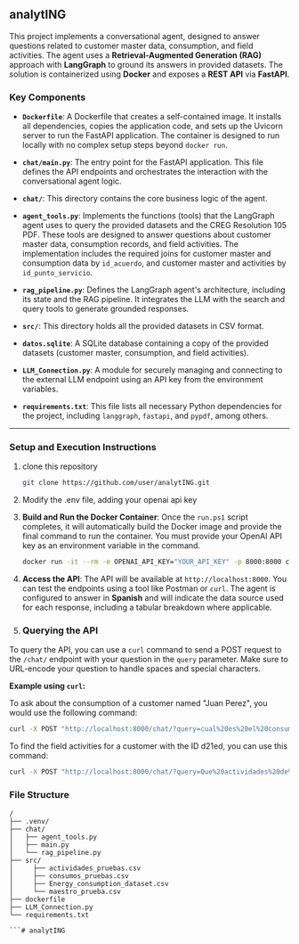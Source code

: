 ## analytING

This project implements a conversational agent, designed to answer questions related to customer master data, consumption, and field activities. The agent uses a **Retrieval-Augmented Generation (RAG)** approach with **LangGraph** to ground its answers in provided datasets. The solution is containerized using **Docker** and exposes a **REST API** via **FastAPI**.

### Key Components

* **`Dockerfile`**: A Dockerfile that creates a self-contained image. It installs all dependencies, copies the application code, and sets up the Uvicorn server to run the FastAPI application. The container is designed to run locally with no complex setup steps beyond `docker run`.

* **`chat/main.py`**: The entry point for the FastAPI application. This file defines the API endpoints and orchestrates the interaction with the conversational agent logic.

* **`chat/`**: This directory contains the core business logic of the agent.

* **`agent_tools.py`**: Implements the functions (tools) that the LangGraph agent uses to query the provided datasets and the CREG Resolution 105 PDF. These tools are designed to answer questions about customer master data, consumption records, and field activities. The implementation includes the required joins for customer master and consumption data by `id_acuerdo`, and customer master and activities by `id_punto_servicio`.

* **`rag_pipeline.py`**: Defines the LangGraph agent's architecture, including its state and the RAG pipeline. It integrates the LLM with the search and query tools to generate grounded responses.

* **`src/`**: This directory holds all the provided datasets in CSV format.

* **`datos.sqlite`**: A SQLite database containing a copy of the provided datasets (customer master, consumption, and field activities).

* **`LLM_Connection.py`**: A module for securely managing and connecting to the external LLM endpoint using an API key from the environment variables.

* **`requirements.txt`**: This file lists all necessary Python dependencies for the project, including `langgraph`, `fastapi`, and `pypdf`, among others.

---

### Setup and Execution Instructions 

1. clone this repository
    ```bash
    git clone https://github.com/user/analytING.git
    ```
2.  Modify the .env file, adding your openai api key
3.  **Build and Run the Docker Container**: Once the `run.ps1` script completes, it will automatically build the Docker image and provide the final command to run the container. You must provide your OpenAI API key as an environment variable in the command.
    ```bash
    docker run -it --rm -e OPENAI_API_KEY="YOUR_API_KEY" -p 8000:8000 chatbot-app
    ```
4.  **Access the API**: The API will be available at `http://localhost:8000`. You can test the endpoints using a tool like Postman or `curl`. The agent is configured to answer in **Spanish** and will indicate the data source used for each response, including a tabular breakdown where applicable.

4. ### Querying the API

To query the API, you can use a `curl` command to send a POST request to the `/chat/` endpoint with your question in the `query` parameter. Make sure to URL-encode your question to handle spaces and special characters.

**Example using `curl`:**

To ask about the consumption of a customer named "Juan Perez", you would use the following command:

```bash
curl -X POST "http://localhost:8000/chat/?query=cual%20es%20el%20consumo%20de%20Juan%20Perez%3F" -H "accept: application/json"
```

To find the field activities for a customer with the ID d21ed, you can use this command:

```bash
curl -X POST "http://localhost:8000/chat/?query=Que%20actividades%20de%20campo%20se%20han%20realizado%20para%20el%20cliente%20con%20el%20ID%20de%20acuerdo%20d21ed%3F" -H "accept: application/json"
```


### File Structure 

```
/
├── .venv/
├── chat/
│   ├── agent_tools.py
│   ├── main.py
│   └── rag_pipeline.py
├── src/
│     ├── actividades_pruebas.csv 
│     ├── consumos_pruebas.csv        
│     ├── Energy_consumption_dataset.csv     
│     └── maestro_prueba.csv 
├── dockerfile
├── LLM_Connection.py
└── requirements.txt           

```# analytING
